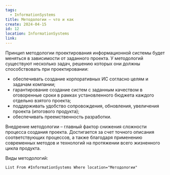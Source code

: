 ```yaml
---
tags:
  - InformationSystems
title: Методологии – что и как
create: 2024-04-15
id: 12
location: InformationSystems
link:
---
```

Принцип методологии проектирования информационной системы будет меняться в зависимости от заданного проекта. У методологий существуют несколько задач, решению которых они должны способствовать при проектировании:

- обеспечивать создание корпоративных ИС согласно целям и задачам компании;
- гарантирование создание систем с заданным качеством в оговоренные сроки в рамках установленного бюджета каждого отдельно взятого проекта;
- поддерживать удобство сопровождения, обновления, увеличения проекта (итогового продукта);
- обеспечивать преемственность разработки.

Внедрение методологии – главный фактор снижения сложности процесса создания проекта. Достигается за счет точного описания соответствующих процессов, а также благодаря применению современных методов и технологий на протяжении всего жизненного цикла продукта.

Виды методологий:
```dataview
List From #InformationSystems Where location="Методологии"
```

